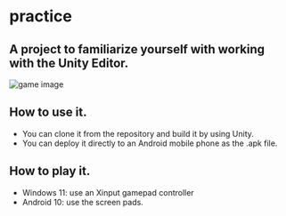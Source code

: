 # practice
## A project to familiarize yourself with working with the Unity Editor.
![game image](https://user-images.githubusercontent.com/1439880/236781506-770e211e-247a-41a5-a2f1-ebfd42aba819.png)

## How to use it.
- You can clone it from the repository and build it by using Unity.
- You can deploy it directly to an Android mobile phone as the .apk file.

## How to play it.
- Windows 11: use an Xinput gamepad controller 
- Android 10: use the screen pads.
